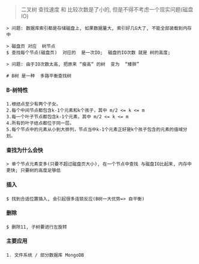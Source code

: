 
> 二叉树 查找速度 和 比较次数是了小的, 但是不得不考虑一个现实问题(磁盘IO)

```$xslt
> 问题: 数据库索引都是存储磁盘上, 如果数据量大, 索引好几G大了, 不能全部装载到内存中

> 磁盘页 对应  树节点
$ 查找每个节点(磁盘页)  对应的  是一次IO;  磁盘的IO次数 就是 树的高度;

> 问题: 由于IO次数太高, 把原来 “瘦高“ 的树  变为  “矮胖”

# B树 是一种  多路平衡查找树
```

#### B-树特性
```$xslt
1.根结点至少有两个子女。
2.每个中间节点都包含k-1个元素和k个孩子，其中 m/2 <= k <= m
3.每一个叶子节点都包含k-1个元素，其中 m/2 <= k <= m
4.所有的叶子结点都位于同一层。
5.每个节点中的元素从小到大排列，节点当中k-1个元素正好是k个孩子包含的元素的值域分划。
```

#### 查找为什么会快
```$xslt
> 单个节点元素变多(只要不超过磁盘页大小), 在一个节点中查找 与磁盘IO比起来, 内存中更快; 只要树的高度足够低
```
#### 插入
```$xslt
$ 找到合适位置插入, 会引起很多连锁反应(B树一大优势=> 自平衡)
```

#### 删除
```$xslt
$ 删除11, 子树要进行左旋转
```

#### 主要应用
```$xslt
1. 文件系统 / 部分数据库 MongoDB
```



